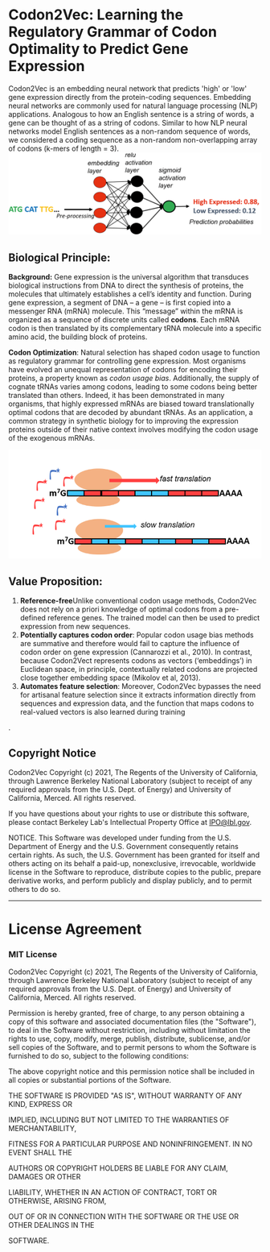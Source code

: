 # Codon2Vec: Learning the Regulatory Grammar of Codon Optimality to Predict Gene Expression
Codon2Vec is an embedding neural network that predicts 'high' or 'low' gene expression directly from the protein-coding sequences. Embedding neural networks are commonly used for natural language processing (NLP) applications. Analogous to how an English sentence is a string of words,  a gene can be thought of as a string of codons. Similar to how NLP neural networks model English sentences as a non-random sequence of words, we considered a coding sequence as a non-random non-overlapping array of codons (k-mers of length = 3).
![C2V Schema](/C2V_schema.png)

## Biological Principle: 
**Background:** Gene expression is the universal algorithm that transduces biological instructions from DNA to direct the synthesis of proteins, the molecules that ultimately establishes a cell’s identity and function. During gene expression, a segment of DNA – a gene – is first copied into a messenger RNA (mRNA) molecule. This “message” within the mRNA is organized as a sequence of discrete units called <b>codons</b>. Each mRNA codon is then translated by its complementary tRNA molecule into a specific amino acid, the building block of proteins. 
 
**Codon Optimization**: Natural selection has shaped codon usage to function as regulatory grammar for controlling gene expression. Most organisms have evolved an unequal representation of codons for encoding their proteins, a property known as <i>codon usage bias</i>. Additionally, the supply of cognate tRNAs varies among codons, leading to some codons being better translated than others. Indeed, it has been demonstrated in many organisms, that highly expressed mRNAs are biased toward translationally optimal codons that are decoded by abundant tRNAs. As an application, a common strategy in synthetic biology for to improving the expression proteins outside of their native context involves modifying the codon usage of the exogenous mRNAs.

![C2V Schema](/Codon_optimality.png)


## Value Proposition:
1. **Reference-free**Unlike conventional codon usage methods, Codon2Vec does not rely on a priori knowledge of optimal codons from a pre-defined reference genes. The trained model can then be used to predict expression from new sequences.
2. **Potentially captures codon order**: Popular codon usage bias methods are summative and therefore would fail to capture the influence of codon order on gene expression (Cannarozzi et al., 2010). In contrast, because Codon2Vect represents codons as vectors (‘embeddings’) in Euclidean space, in principle, contextually related codons are projected close together embedding space (Mikolov et al, 2013). 
3. **Automates feature selection**:  Moreover, Codon2Vec bypasses the need for artisanal feature selection since it extracts information directly from sequences and expression data, and the function that maps codons to real-valued vectors is also learned during training

. 




## Copyright Notice 

Codon2Vec Copyright (c) 2021, The Regents of the University of California,
through Lawrence Berkeley National Laboratory (subject to receipt of any
required approvals from the U.S. Dept. of Energy) and University of
California, Merced. All rights reserved.

If you have questions about your rights to use or distribute this software,
please contact Berkeley Lab's Intellectual Property Office at
IPO@lbl.gov.

NOTICE.  This Software was developed under funding from the U.S. Department
of Energy and the U.S. Government consequently retains certain rights.  As
such, the U.S. Government has been granted for itself and others acting on
its behalf a paid-up, nonexclusive, irrevocable, worldwide license in the
Software to reproduce, distribute copies to the public, prepare derivative 
works, and perform publicly and display publicly, and to permit others to do so.


****************************
# License Agreement 

### MIT License

Codon2Vec Copyright (c) 2021, The Regents of the University of California,
through Lawrence Berkeley National Laboratory (subject to receipt of any
required approvals from the U.S. Dept. of Energy) and University of
California, Merced. All rights reserved.

Permission is hereby granted, free of charge, to any person obtaining a copy 
of this software and associated documentation files (the "Software"), to deal 
in the Software without restriction, including without limitation the rights to use,
copy, modify, merge, publish, distribute, sublicense, and/or sell copies of the 
Software, and to permit persons to whom the Software is furnished to do so,
subject to the following conditions:

The above copyright notice and this permission notice shall be included in all
copies or substantial portions of the Software.

THE SOFTWARE IS PROVIDED "AS IS", WITHOUT WARRANTY OF ANY KIND, EXPRESS OR

IMPLIED, INCLUDING BUT NOT LIMITED TO THE WARRANTIES OF MERCHANTABILITY,

FITNESS FOR A PARTICULAR PURPOSE AND NONINFRINGEMENT. IN NO EVENT SHALL THE

AUTHORS OR COPYRIGHT HOLDERS BE LIABLE FOR ANY CLAIM, DAMAGES OR OTHER

LIABILITY, WHETHER IN AN ACTION OF CONTRACT, TORT OR OTHERWISE, ARISING FROM,

OUT OF OR IN CONNECTION WITH THE SOFTWARE OR THE USE OR OTHER DEALINGS IN THE 

SOFTWARE.
